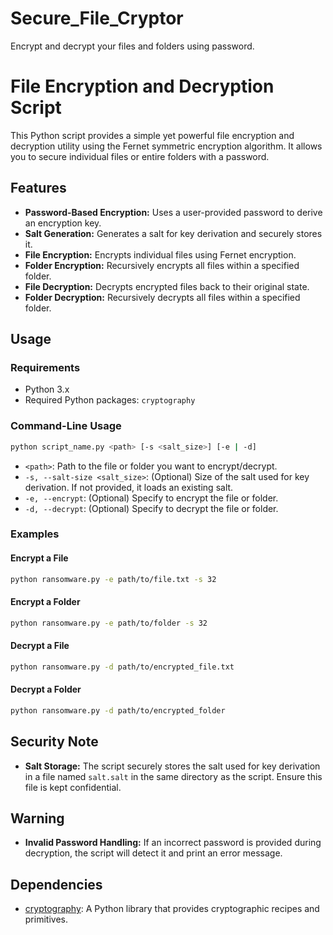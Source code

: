 # Secure_File_Cryptor
Encrypt and decrypt your files and folders using password.
# File Encryption and Decryption Script

This Python script provides a simple yet powerful file encryption and decryption utility using the Fernet symmetric encryption algorithm. It allows you to secure individual files or entire folders with a password.

## Features

- **Password-Based Encryption:** Uses a user-provided password to derive an encryption key.
- **Salt Generation:** Generates a salt for key derivation and securely stores it.
- **File Encryption:** Encrypts individual files using Fernet encryption.
- **Folder Encryption:** Recursively encrypts all files within a specified folder.
- **File Decryption:** Decrypts encrypted files back to their original state.
- **Folder Decryption:** Recursively decrypts all files within a specified folder.

## Usage

### Requirements

- Python 3.x
- Required Python packages: `cryptography`

### Command-Line Usage

```bash
python script_name.py <path> [-s <salt_size>] [-e | -d]
```

- `<path>`: Path to the file or folder you want to encrypt/decrypt.
- `-s, --salt-size <salt_size>`: (Optional) Size of the salt used for key derivation. If not provided, it loads an existing salt.
- `-e, --encrypt`: (Optional) Specify to encrypt the file or folder.
- `-d, --decrypt`: (Optional) Specify to decrypt the file or folder.

### Examples

#### Encrypt a File

```bash
python ransomware.py -e path/to/file.txt -s 32
```

#### Encrypt a Folder

```bash
python ransomware.py -e path/to/folder -s 32
```

#### Decrypt a File

```bash
python ransomware.py -d path/to/encrypted_file.txt
```

#### Decrypt a Folder

```bash
python ransomware.py -d path/to/encrypted_folder 
```

## Security Note

- **Salt Storage:** The script securely stores the salt used for key derivation in a file named `salt.salt` in the same directory as the script. Ensure this file is kept confidential.

## Warning

- **Invalid Password Handling:** If an incorrect password is provided during decryption, the script will detect it and print an error message.

## Dependencies

- [cryptography](https://cryptography.io/): A Python library that provides cryptographic recipes and primitives.
